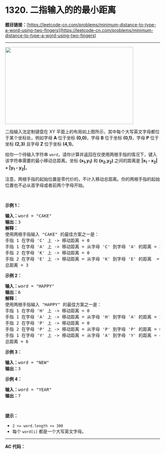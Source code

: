 # 1320. 二指输入的的最小距离

**题目链接：**[https://leetcode-cn.com/problems/minimum-distance-to-type-a-word-using-two-fingers](https://leetcode-cn.com/problems/minimum-distance-to-type-a-word-using-two-fingers)

---

<div class="content__1Y2H">
 <div class="notranslate">
  <p><img style="height: 250px; width: 417px;" src="/aliyun-lc-upload/uploads/2020/01/11/leetcode_keyboard.png" alt=""></p> 
  <p>二指输入法定制键盘在 XY 平面上的布局如上图所示，其中每个大写英文字母都位于某个坐标处，例如字母&nbsp;<strong>A</strong>&nbsp;位于坐标&nbsp;<strong>(0,0)</strong>，字母&nbsp;<strong>B</strong>&nbsp;位于坐标&nbsp;<strong>(0,1)</strong>，字母&nbsp;<strong>P</strong>&nbsp;位于坐标&nbsp;<strong>(2,3)</strong>&nbsp;且字母 <strong>Z</strong>&nbsp;位于坐标&nbsp;<strong>(4,1)</strong>。</p> 
  <p>给你一个待输入字符串&nbsp;<code>word</code>，请你计算并返回在仅使用两根手指的情况下，键入该字符串需要的最小移动总距离。坐标&nbsp;<strong>(x<sub>1</sub>,y<sub>1</sub>)</strong> 和 <strong>(x<sub>2</sub>,y<sub>2</sub>)</strong> 之间的距离是&nbsp;<strong>|x<sub>1</sub> - x<sub>2</sub>| + |y<sub>1</sub> - y<sub>2</sub>|</strong>。&nbsp;</p> 
  <p>注意，两根手指的起始位置是零代价的，不计入移动总距离。你的两根手指的起始位置也不必从首字母或者前两个字母开始。</p> 
  <p>&nbsp;</p> 
  <p><strong>示例 1：</strong></p> 
  <pre class="language-text"><strong>输入：</strong>word = "CAKE"
<strong>输出：</strong>3
<strong>解释： 
</strong>使用两根手指输入 "CAKE" 的最佳方案之一是： 
手指 1 在字母 'C' 上 -&gt; 移动距离 = 0 
手指 1 在字母 'A' 上 -&gt; 移动距离 = 从字母 'C' 到字母 'A' 的距离 = 2 
手指 2 在字母 'K' 上 -&gt; 移动距离 = 0 
手指 2 在字母 'E' 上 -&gt; 移动距离 = 从字母 'K' 到字母 'E' 的距离  = 1 
总距离 = 3
</pre> 
  <p><strong>示例 2：</strong></p> 
  <pre class="language-text"><strong>输入：</strong>word = "HAPPY"
<strong>输出：</strong>6
<strong>解释： </strong>
使用两根手指输入 "HAPPY" 的最佳方案之一是：
手指 1 在字母 'H' 上 -&gt; 移动距离 = 0
手指 1 在字母 'A' 上 -&gt; 移动距离 = 从字母 'H' 到字母 'A' 的距离 = 2
手指 2 在字母 'P' 上 -&gt; 移动距离 = 0
手指 2 在字母 'P' 上 -&gt; 移动距离 = 从字母 'P' 到字母 'P' 的距离 = 0
手指 1 在字母 'Y' 上 -&gt; 移动距离 = 从字母 'A' 到字母 'Y' 的距离 = 4
总距离 = 6
</pre> 
  <p><strong>示例 3：</strong></p> 
  <pre class="language-text"><strong>输入：</strong>word = "NEW"
<strong>输出：</strong>3
</pre> 
  <p><strong>示例 4：</strong></p> 
  <pre class="language-text"><strong>输入：</strong>word = "YEAR"
<strong>输出：</strong>7
</pre> 
  <p>&nbsp;</p> 
  <p><strong>提示：</strong></p> 
  <ul> 
   <li><code>2 &lt;= word.length &lt;= 300</code></li> 
   <li>每个 <code>word[i]</code>&nbsp;都是一个大写英文字母。</li> 
  </ul> 
 </div>
</div>

---

**AC 代码：**

```java

```